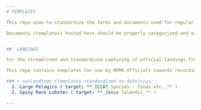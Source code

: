 ```yaml
---
# TEMPLATES

This repo aims to standardize the forms and documents used for regular research, monitoring and compliance activities within the Ministry of Fisheries & Marine Resources (MFMR) - for ALL departments applicable.

Documents (templates) hosted here should be properly categorized and each category briefly described as follows ...


##  LANDINGS

For the streamlined and standardized capturing of official landings from commercial (and other) fisheries within the Namibian EEZ.

This repo contains templates for use by MFMR Officials towards recording landings from the respective Namibian fisheries.

### > <u>Landings (templates standardized to date)</u>:
  1. Large Pelagics ( target: **_ICCAT Species - Tunas etc._** )  
  2. Spiny Rock Lobster ( target: **_Jasus lalandii_** )

---
```

